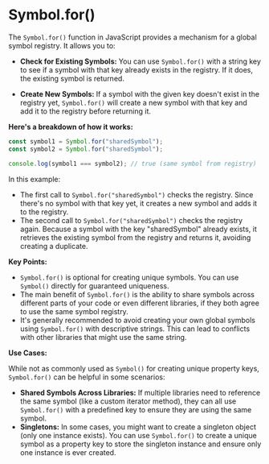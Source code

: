 # Symbol.for()

The `Symbol.for()` function in JavaScript provides a mechanism for a global symbol registry. It allows you to:

- **Check for Existing Symbols:** You can use `Symbol.for()` with a string key to see if a symbol with that key already exists in the registry. If it does, the existing symbol is returned.

- **Create New Symbols:** If a symbol with the given key doesn't exist in the registry yet, `Symbol.for()` will create a new symbol with that key and add it to the registry before returning it.

**Here's a breakdown of how it works:**

```javascript
const symbol1 = Symbol.for("sharedSymbol");
const symbol2 = Symbol.for("sharedSymbol");

console.log(symbol1 === symbol2); // true (same symbol from registry)
```

In this example:

- The first call to `Symbol.for("sharedSymbol")` checks the registry. Since there's no symbol with that key yet, it creates a new symbol and adds it to the registry.
- The second call to `Symbol.for("sharedSymbol")` checks the registry again. Because a symbol with the key "sharedSymbol" already exists, it retrieves the existing symbol from the registry and returns it, avoiding creating a duplicate.

**Key Points:**

- `Symbol.for()` is optional for creating unique symbols. You can use `Symbol()` directly for guaranteed uniqueness.
- The main benefit of `Symbol.for()` is the ability to share symbols across different parts of your code or even different libraries, if they both agree to use the same symbol registry.
- It's generally recommended to avoid creating your own global symbols using `Symbol.for()` with descriptive strings. This can lead to conflicts with other libraries that might use the same string.

**Use Cases:**

While not as commonly used as `Symbol()` for creating unique property keys, `Symbol.for()` can be helpful in some scenarios:

- **Shared Symbols Across Libraries:** If multiple libraries need to reference the same symbol (like a custom iterator method), they can all use `Symbol.for()` with a predefined key to ensure they are using the same symbol.
- **Singletons:** In some cases, you might want to create a singleton object (only one instance exists). You can use `Symbol.for()` to create a unique symbol as a property key to store the singleton instance and ensure only one instance is ever created.
